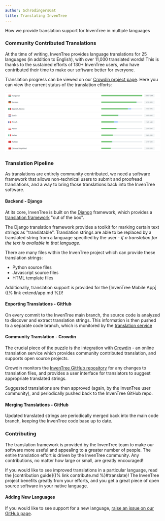 ```yaml
---
author: SchrodingersGat
title: Translating InvenTree
---
```


How we provide translation support for InvenTree in multiple languages

### Community Contributed Translations

At the time of writing, InvenTree provides language translations for 25 languages (in addition to English), with over 11,000 translated words! This is thanks to the sustained efforts of 130+ InvenTree users, who have contributed their time to make our software better for everyone.

Translation progress can be viewed on our [Crowdin project page](https://crowdin.com/project/inventree). Here you can view the current status of the translation efforts:

![Translations](/assets/blog/2022-11-22-translation.png)

### Translation Pipeline

As translations are entirely community contributed, we need a software framework that allows non-technical users to submit and proofread translations, and a way to bring those translations back into the InvenTree software.

#### Backend - Django

At its core, InvenTree is built on the [Django](https://www.djangoproject.com/) framework, which provides a [translation framework](https://docs.djangoproject.com/en/4.1/topics/i18n/translation/) "out of the box". 

The Django translation framework provides a toolkit for marking certain text strings as "translatable". Translation strings are able to be replaced by a translated string from a language specified by the user - *if a translation for the text is available in that language*.

There are many files within the InvenTree project which can provide these translation strings:

- Python source files
- Javascript source files
- HTML template files

Additionally, translation support is provided for the [InvenTree Mobile App]({% link extend/app.md %})!

#### Exporting Translations - GitHub

On every commit to the InvenTree main branch, the source code is analyzed to discover and extract translation strings. This information is then pushed to a separate code branch, which is monitored by the [translation service](#community-translation---crowdin)

#### Community Translation - Crowdin

The crucial piece of the puzzle is the integration with [Crowdin](https://crowdin.com/) - an online translation service which provides community contributed translation, and supports open source projects.

Crowdin monitors the [InvenTree GitHub repository](https://github.com/inventree/inventree) for any changes to translation files, and provides a user interface for translators to suggest appropriate translated strings.

Suggested translations are then approved (again, by the InvenTree user community), and periodically pushed back to the InvenTree GitHub repo.

#### Merging Translations - GitHub

Updated translated strings are periodically merged back into the main code branch, keeping the InvenTree code base up to date.

### Contributing

The translation framework is provided by the InvenTree team to make our software more useful and appealing to a greater number of people. The entire translation effort is driven by the InvenTree community. Any contributions, no matter how large or small, are greatly encouraged!

If you would like to see improved translations in a particular language, read the [contribution guide]({% link contribute.md %}#translate)! The InvenTree project benefits greatly from your efforts, and you get a great piece of open source software in your native language.

#### Adding New Languages

If you would like to see support for a new language, [raise an issue on our GitHub page](https://github.com/inventree/InvenTree/issues/new?assignees=&labels=enhancement%2Ctriage%3Anot-checked&template=feature_request.yaml&title=%5BFR%5D+title).
